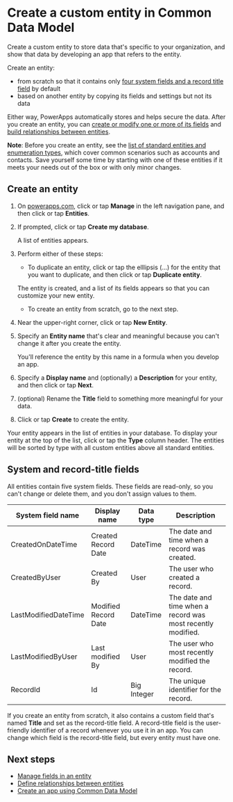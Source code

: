 <properties
	pageTitle="Create a custom entity | Microsoft Common Data Model"
	description="Create a custom entity based on another entity or from scratch."
	services="powerapps"
	documentationCenter="na"
	authors="karthik-1"
	manager="erikre"
	editor=""
	tags=""/>

<tags
   ms.service="powerapps"
   ms.devlang="na"
   ms.topic="article"
   ms.tgt_pltfrm="na"
   ms.workload="na"
   ms.date="08/01/2016"
   ms.author="karthikb"/>

# Create a custom entity in Common Data Model
Create a custom entity to store data that's specific to your organization, and show that data by developing an app that refers to the entity.

Create an entity:

- from scratch so that it contains only [four system fields and a record title field](data-platform-create-entity.md#system-and-record-title-fields) by default
- based on another entity by copying its fields and settings but not its data

Either way, PowerApps automatically stores and helps secure the data. After you create an entity, you can [create or modify one or more of its fields](data-platform-manage-fields.md) and [build relationships between entities](data-platform-manage-fields.md).

**Note**: Before you create an entity, see the [list of standard entities and enumeration types](data-platform-intro.md), which cover common scenarios such as accounts and contacts. Save yourself some time by starting with one of these entities if it meets your needs out of the box or with only minor changes.

## Create an entity ##
1. On [powerapps.com](http://powerapps.com), click or tap **Manage** in the left navigation pane, and then click or tap **Entities**.

1. If prompted, click or tap **Create my database**.

	A list of entities appears.

1. Perform either of these steps:

	- To duplicate an entity, click or tap the elllipsis (...) for the entity that you want to duplicate, and then click or tap **Duplicate entity**.

	The entity is created, and a list of its fields appears so that you can customize your new entity.
	- To create an entity from scratch, go to the next step.

1. Near the upper-right corner, click or tap **New Entity**.

1. Specify an **Entity name** that's clear and meaningful because you can't change it after you create the entity.

	You'll reference the entity by this name in a formula when you develop an app.

1. Specify a **Display name** and (optionally) a **Description** for your entity, and then click or tap **Next**.

1. (optional) Rename the **Title** field to something more meaningful for your data.

1. Click or tap **Create** to create the entity.

Your entity appears in the list of entities in your database. To display your entity at the top of the list, click or tap the **Type** column header. The entities will be sorted by type with all custom entities above all standard entities.

## System and record-title fields ##
All entities contain five system fields. These fields are read-only, so you can't change or delete them, and you don't assign values to them.

| System field name    | Display name     | Data type | Description |
|----------------------|------------------|-----------|-------------|
| CreatedOnDateTime    | Created Record Date        | DateTime  | The date and time when a record was created. |
| CreatedByUser        | Created By       | User      | The user who created a record.		         |
| LastModifiedDateTime | Modified Record Date | DateTime  | The date and time when a record was  most recently modified. |
| LastModifiedByUser   | Last modified By | User      | The user who most recently modified the record.        |
| RecordId | Id | Big Integer      | The unique identifier for the record.        |

If you create an entity from scratch, it also contains a custom field that's named **Title** and set as the record-title field. A record-title field is the user-friendly identifier of a record whenever you use it in an app. You can change which field is the record-title field, but every entity must have one.

## Next steps ##
- [Manage fields in an entity](data-platform-manage-fields.md)
- [Define relationships between entities](data-platform-entity-lookup.md)
- [Create an app using Common Data Model](data-platform-create-app.md)
